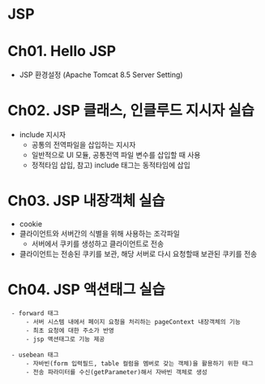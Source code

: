 # JSP

# Ch01. Hello JSP
  - JSP 환경설정 (Apache Tomcat 8.5 Server Setting)

# Ch02. JSP 클래스, 인클루드 지시자 실습
  - include 지시자
	- 공통의 전역파일을 삽입하는 지시자
	- 일반적으로 UI 모듈, 공통전역 파일 변수를 삽입할 때 사용
	- 정적타임 삽입, 참고) include 태그는 동적타임에 삽입

# Ch03. JSP 내장객체 실습
  - cookie
  - 클라이언트와 서버간의 식별을 위해 사용하는 조각파일
	- 서버에서 쿠키를 생성하고 클라이언트로 전송
  - 클라이언트는 전송된 쿠키를 보관, 해당 서버로 다시 요청할때 보관된 쿠키를 전송

# Ch04. JSP 액션태그 실습
     - forward 태그
		 - 서버 시스템 내에서 페이지 요청을 처리하는 pageContext 내장객체의 기능
		 - 최초 요청에 대한 주소가 반영
		 - jsp 액션태그로 기능 제공
     
     - usebean 태그
		 - 자바빈(form 입력필드, table 컬럼을 멤버로 갖는 객체)을 활용하기 위한 태그
		 - 전송 파라미터를 수신(getParameter)해서 자바빈 객체로 생성

